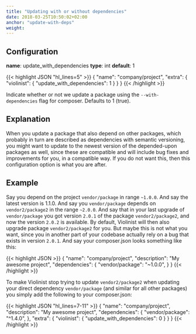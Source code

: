 ```yaml
---
title: "Updating with or without dependencies"
date: 2018-03-25T10:50:02+02:00
anchor: "update-with-deps"
weight: 
---
```


## Configuration

__name__: update_with_dependencies
__type__: int
__default__: 1

{{< highlight JSON "hl_lines=5" >}}
{
  "name": "company/project",
  "extra": {
    "violinist": {
      "update_with_dependencies": 1
    }
  }
}
{{< /highlight >}}

Indicate whether or not we update a package using the `--with-dependencies` flag for composer. Defaults to 1 (true).

## Explanation

When you update a package that also depend on other packages, which probably in turn are described as dependencies with semantic versioning, you might want to update to the newest version of the depended-upon packages as well, since these are compatible and will include bug fixes and improvements for you, in a compatible way. If you do not want this, then this configuration option is what you are after.

## Example

Say you depend on the project `vendor/package` in range `~1.0.0`. And say the latest version is 1.1.0. And say you `vendor/package` depends on `vendor2/package2` in the range `~2.0.0`. And say that in your last upgrade of `vendor/package` you got version `2.0.1` of the package `vendor2/package2`, and now the version `2.0.2` is available. By default, Violinist will then also upgrade package `vendor2/package2` for you. But maybe this is not what you want, since you in another part of your codebase actually rely on a bug that exists in version `2.0.1`. And say your composer.json looks something like this:

{{< highlight JSON >}}
{
  "name": "company/project",
  "description": "My awesome project",
  "dependencies": {
    "vendor/package": "~1.0.0",
  }
}
{{< /highlight >}}


To make Violinist stop trying to update `vendor2/package2` when updating your direct dependency `vendor/package` (and similar for all other packages) you simply add the following to your composer.json:


{{< highlight JSON "hl_lines=7-11" >}}
{
  "name": "company/project",
  "description": "My awesome project",
  "dependencies": {
    "vendor/package": "^1.4.0",
  },
  "extra": {
    "violinist": {
      "update_with_dependencies": 0
    }
  }
}
{{< /highlight >}}
